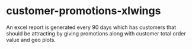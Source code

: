 # customer-promotions-xlwings
An excel report is generated every 90 days which has customers that should be attracting by giving promotions along with customer total order value and geo plots.
